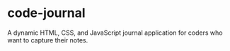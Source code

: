 # code-journal

A dynamic HTML, CSS, and JavaScript journal application for coders who want to capture their notes.

